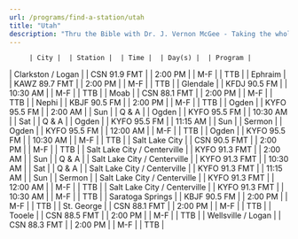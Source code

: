 ```yaml
---
url: /programs/find-a-station/utah
title: "Utah"
description: "Thru the Bible with Dr. J. Vernon McGee - Taking the whole Word to the whole world"
---
```





         | City |  | Station |  | Time |  | Day(s) |  | Program |
| Clarkston / Logan |  | CSN 91.9 FMT |  | 2:00 PM |  | M-F |  | TTB |
| Ephraim |  | KAWZ 89.7 FMT |  | 2:00 PM |  | M-F |  | TTB |
| Glendale |  | KFDJ 90.5 FM |  | 10:30 AM |  | M-F |  | TTB |
| Moab |  | CSN 88.1 FMT |  | 2:00 PM |  | M-F |  | TTB |
| Nephi |  | KBJF 90.5 FM |  | 2:00 PM |  | M-F |  | TTB |
| Ogden |  | KYFO 95.5 FM |  | 2:00 AM |  | Sun |  | Q & A |
| Ogden |  | KYFO 95.5 FM |  | 10:30 AM |  | Sat |  | Q & A |
| Ogden |  | KYFO 95.5 FM |  | 11:15 AM |  | Sun |  | Sermon |
| Ogden |  | KYFO 95.5 FM |  | 12:00 AM |  | M-F |  | TTB |
| Ogden |  | KYFO 95.5 FM |  | 10:30 AM |  | M-F |  | TTB |
| Salt Lake City |  | CSN 90.5 FMT |  | 2:00 PM |  | M-F |  | TTB |
| Salt Lake City / Centerville |  | KYFO 91.3 FMT |  | 2:00 AM |  | Sun |  | Q & A |
| Salt Lake City / Centerville |  | KYFO 91.3 FMT |  | 10:30 AM |  | Sat |  | Q & A |
| Salt Lake City / Centerville |  | KYFO 91.3 FMT |  | 11:15 AM |  | Sun |  | Sermon |
| Salt Lake City / Centerville |  | KYFO 91.3 FMT |  | 12:00 AM |  | M-F |  | TTB |
| Salt Lake City / Centerville |  | KYFO 91.3 FMT |  | 10:30 AM |  | M-F |  | TTB |
| Saratoga Springs  |  | KBJF 90.5 FM  |  | 2:00 PM  |  | M-F  |  | TTB  |
| St. George |  | CSN 88.1 FMT |  | 2:00 PM |  | M-F |  | TTB |
| Tooele |  | CSN 88.5 FMT |  | 2:00 PM |  | M-F |  | TTB |
| Wellsville / Logan |  | CSN 88.3 FMT |  | 2:00 PM |  | M-F |  | TTB |

  

  





